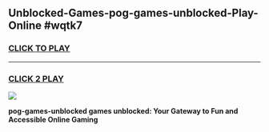 
## Unblocked-Games-pog-games-unblocked-Play-Online #wqtk7
<h3>
<a href="https://news.freeplayer.one?title=pog-games-unblocked&ref=3">CLICK TO PLAY</a></h3>
<hr>

<h3>
<a href="https://news.freeplayer.one?title=pog-games-unblocked&ref=3">CLICK 2 PLAY</a>
  
</h3>

<a href="https://news.freeplayer.one?title=pog-games-unblocked&ref=3"><img src="https://clearcache.store/games.png"></a>


**pog-games-unblocked games unblocked: Your Gateway to Fun and Accessible Online Gaming**
